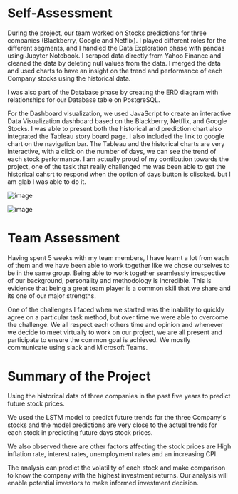 # Self-Assessment

During the project, our team worked on Stocks predictions for three companies (Blackberry, Google and Netflix).
I played different roles for the different segments, and I handled the Data Exploration phase with pandas using Jupyter Notebook. I scraped data directly from Yahoo Finance and cleaned the data by deleting null values from the data.
I merged the data and used charts to have an insight on the trend and performance of each Company stocks using the historical data.

I was also part of the Database phase by creating the ERD diagram with relationships for our Database table on PostgreSQL.

For the Dashboard visualization, we used JavaScript to create an interactive Data Visualization dashboard based on the Blackberry, Netflix, and Google Stocks. 
I was able to present both the historical and prediction chart also integrated the Tableau story board page. I also included the link to google chart on the navigation bar.
The Tableau and the historical charts are very interactive, with a click on the number of days, we can see the trend of each stock performance.
I am actually proud of my contibution towards the project, one of the task that really challenged me was been able to get the historical cahsrt to respond when the option of days button is cliscked. but I am glab I was able to do it.

![image](https://user-images.githubusercontent.com/104603037/195746508-940a5359-5969-4cf3-a3f1-ce3c5b84d35c.png)


![image](https://user-images.githubusercontent.com/104603037/195746586-cfb61ef2-6fff-4303-8ff4-eacd47acde40.png)


# Team Assessment

Having spent 5 weeks with my team members, I have learnt a lot from each of them and we have been able to work together like we chose ourselves to be in the same group. Being able to work together seamlessly irrespective of our background, personality and methodology is incredible. This is evidence that being a great team player is a common skill that we share and its one of our major strengths.

One of the challenges I faced when we started was the inability to quickly agree on a particular task method, but over time we were able to overcome the challenge.
We all respect each others time and opinion and whenever we decide to meet virtually to work on our project, we are all present and participate to ensure the common goal is achieved. We mostly communicate using slack and Microsoft Teams.


# Summary of the Project
Using the historical data of three companies in the past five years to predict future stock prices. 

We used the LSTM model to predict future trends for the three Company's stocks and the model predictions are very close to the actual trends for each stock in predicting future days stock prices.

We also observed there are other factors affecting the stock prices are High inflation rate, interest rates, unemployment rates and an increasing CPI. 

 The analysis can predict the volatility of each stock and make comparison to know the company with the highest investment returns. Our analysis will enable potential investors to make informed investment decision.



